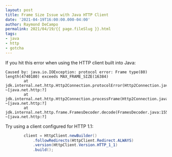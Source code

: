 ```yaml
---
layout: post
title: Frame Size Issue with Java HTTP Client
date: '2021-04-19T16:00:00.000-04:00'
author: Raymond DeCampo
permalink: 2021/04/19/{{ page.fileSlug }}.html
tags:
- java
- http
- gotcha
---
```


If you hit this error when using the HTTP client built into Java:
<!-- excerpt -->

```text
Caused by: java.io.IOException: protocol error: Frame type(80) length(4740180) exceeds MAX_FRAME_SIZE(16384)
        at jdk.internal.net.http.Http2Connection.protocolError(Http2Connection.java:952) ~[java.net.http:?]
        at jdk.internal.net.http.Http2Connection.processFrame(Http2Connection.java:714) ~[java.net.http:?]
        at jdk.internal.net.http.frame.FramesDecoder.decode(FramesDecoder.java:155) ~[java.net.http:?]
```

Try using a client configured for HTTP 1.1:

```java
        client = HttpClient.newBuilder()
            .followRedirects(HttpClient.Redirect.ALWAYS)
            .version(HttpClient.Version.HTTP_1_1)
            .build();
```

